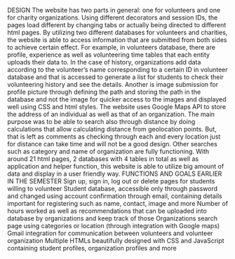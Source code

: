 DESIGN
The website has two parts in general: one for volunteers and one for charity organizations. Using different decorators and session IDs,
the pages load different by changing tabs or actually being directed to different html pages.
By utilizing two different databases for volunteers and charities, the website is able to access information that are submitted from
both sides to achieve certain effect. For example, in volunteers database, there are profile, experience as well as volunteering time
tables that each entity uploads their data to. In the case of history, organizations add data according to the volunteer’s name
corresponding to a certain ID in volunteer database and that is accessed to generate a list for students to check their volunteering
history and see the details.
Another is image submission for profile picture through defining the path and storing the path in the database and not the image for
quicker access to the images and displayed well using CSS and html styles.
The website uses Google Maps API to store the address of an individual as well as that of an organization. The main purpose was to
be able to search also through distance by doing calculations that allow calculating distance from geolocation points. But, that is
left as comments as checking through each and every location just for distance can take time and will not be a good design. Other
searches such as category and name of organization are fully functioning.
With around 21 html pages, 2 databases with 4 tables in total as well as application and helper function, this website is able to
utilize big amount of data and display in a user friendly way.
FUNCTIONS AND GOALS EARLIER IN THE SEMESTER
Sign up, sign in, log out or delete pages for students willing to volunteer
Student database, accessible only through password and changed using account confirmation through email, containing details important
for registering such as name, contact, image and more
Number of hours worked as well as recommendations that can be uploaded into database by organizations and keep track of those
Organizations search page using categories or location (through integration with Google maps)
Gmail integration for communication between volunteers and volunteer organization
Multiple HTMLs beautifully designed with CSS and JavaScript containing student profiles, organization profiles and more
